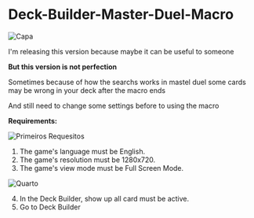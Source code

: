 # Deck-Builder-Master-Duel-Macro
![Capa](https://img.konami.com/yugioh/masterduel/images/logo.png)


I'm releasing this version because maybe it can be useful to someone

**But this version is not perfection**

Sometimes because of how the searchs works in mastel duel some cards may be wrong in your deck after the macro ends

And still need to change some settings before to using the macro

**Requirements:**

![Primeiros Requesitos](https://cdn.discordapp.com/attachments/341613211478392833/960983744204902460/unknown.png)
1. The game's language must be English.
2. The game's resolution must be 1280x720.
3. The game's view mode must be Full Screen Mode.

![Quarto](https://cdn.discordapp.com/attachments/341613211478392833/960984777303937064/unknown.png)

4. In the Deck Builder, show up all card must be active.
5. Go to Deck Builder
